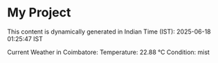 # My Project

This content is dynamically generated in Indian Time (IST): 2025-06-18 01:25:47 IST


Current Weather in Coimbatore:
Temperature: 22.88 °C
Condition: mist
